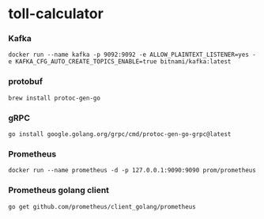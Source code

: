 # toll-calculator

### Kafka
```
docker run --name kafka -p 9092:9092 -e ALLOW_PLAINTEXT_LISTENER=yes -e KAFKA_CFG_AUTO_CREATE_TOPICS_ENABLE=true bitnami/kafka:latest
```


### protobuf
```
brew install protoc-gen-go
```

### gRPC
```
go install google.golang.org/grpc/cmd/protoc-gen-go-grpc@latest
```

### Prometheus
```
docker run --name prometheus -d -p 127.0.0.1:9090:9090 prom/prometheus
```

### Prometheus golang client
```
go get github.com/prometheus/client_golang/prometheus
```